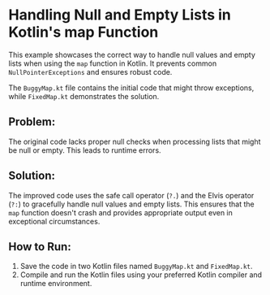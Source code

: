 # Handling Null and Empty Lists in Kotlin's map Function
This example showcases the correct way to handle null values and empty lists when using the `map` function in Kotlin.  It prevents common `NullPointerExceptions` and ensures robust code.

The `BuggyMap.kt` file contains the initial code that might throw exceptions, while `FixedMap.kt` demonstrates the solution.

## Problem:
The original code lacks proper null checks when processing lists that might be null or empty. This leads to runtime errors.

## Solution:
The improved code uses the safe call operator (`?.`) and the Elvis operator (`?:`) to gracefully handle null values and empty lists. This ensures that the `map` function doesn't crash and provides appropriate output even in exceptional circumstances.

## How to Run:
1. Save the code in two Kotlin files named `BuggyMap.kt` and `FixedMap.kt`.
2. Compile and run the Kotlin files using your preferred Kotlin compiler and runtime environment.